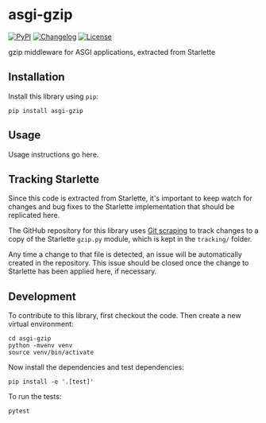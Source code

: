 # asgi-gzip

[![PyPI](https://img.shields.io/pypi/v/asgi-gzip.svg)](https://pypi.org/project/asgi-gzip/)
[![Changelog](https://img.shields.io/github/v/release/simonw/asgi-gzip?include_prereleases&label=changelog)](https://github.com/simonw/asgi-gzip/releases)
[![License](https://img.shields.io/badge/license-Apache%202.0-blue.svg)](https://github.com/simonw/asgi-gzip/blob/main/LICENSE)

gzip middleware for ASGI applications, extracted from Starlette

## Installation

Install this library using `pip`:

    pip install asgi-gzip

## Usage

Usage instructions go here.

## Tracking Starlette

Since this code is extracted from Starlette, it's important to keep watch for changes and bug fixes to the Starlette implementation that should be replicated here.

The GitHub repository for this library uses [Git scraping](https://simonwillison.net/2020/Oct/9/git-scraping/) to track changes to a copy of the Starlette `gzip.py` module, which is kept in the `tracking/` folder.

Any time a change to that file is detected, an issue will be automatically created in the repository. This issue should be closed once the change to Starlette has been applied here, if necessary.

## Development

To contribute to this library, first checkout the code. Then create a new virtual environment:

    cd asgi-gzip
    python -mvenv venv
    source venv/bin/activate

Now install the dependencies and test dependencies:

    pip install -e '.[test]'

To run the tests:

    pytest
